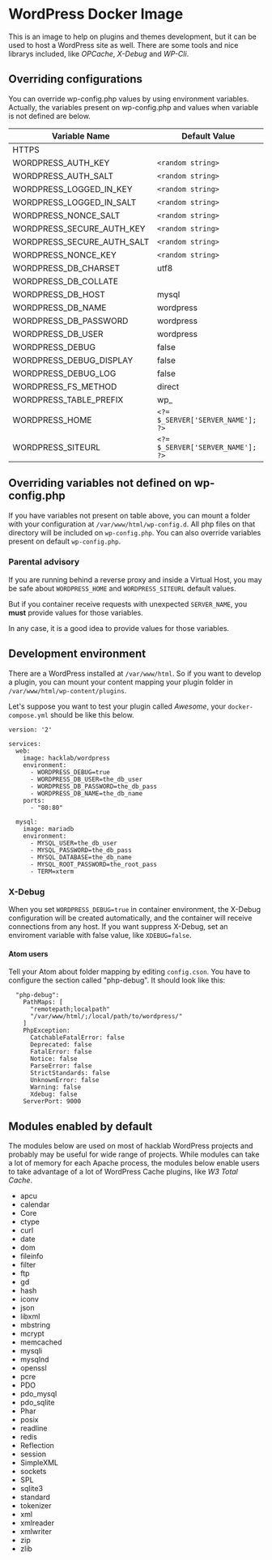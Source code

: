 # WordPress Docker Image

This is an image to help on plugins and themes development, but it
can be used to host a WordPress site as well. There are some tools
and nice librarys included, like *OPCache*, *X-Debug* and *WP-Cli*.


## Overriding configurations

You can override wp-config.php values by using environment variables. Actually, the variables present on wp-config.php and values when variable is not defined are below.

| Variable Name              | Default Value                     |
|----------------------------|-----------------------------------|
| HTTPS                      |                                   |
| WORDPRESS_AUTH_KEY         | `<random string>`                 |
| WORDPRESS_AUTH_SALT        | `<random string>`                 |
| WORDPRESS_LOGGED_IN_KEY    | `<random string>`                 |
| WORDPRESS_LOGGED_IN_SALT   | `<random string>`                 |
| WORDPRESS_NONCE_SALT       | `<random string>`                 |
| WORDPRESS_SECURE_AUTH_KEY  | `<random string>`                 |
| WORDPRESS_SECURE_AUTH_SALT | `<random string>`                 |
| WORDPRESS_NONCE_KEY        | `<random string>`                 |
| WORDPRESS_DB_CHARSET       | utf8                              |
| WORDPRESS_DB_COLLATE       |                                   |
| WORDPRESS_DB_HOST          | mysql                             |
| WORDPRESS_DB_NAME          | wordpress                         |
| WORDPRESS_DB_PASSWORD      | wordpress                         |
| WORDPRESS_DB_USER          | wordpress                         |
| WORDPRESS_DEBUG            | false                             |
| WORDPRESS_DEBUG_DISPLAY    | false                             |
| WORDPRESS_DEBUG_LOG        | false                             |
| WORDPRESS_FS_METHOD        | direct                            |
| WORDPRESS_TABLE_PREFIX     | wp_                               |
| WORDPRESS_HOME             | `<?= $_SERVER['SERVER_NAME']; ?>` |
| WORDPRESS_SITEURL          | `<?= $_SERVER['SERVER_NAME']; ?>` |

## Overriding variables not defined on wp-config.php

If you have variables not present on table above, you can mount a folder with your configuration at `/var/www/html/wp-config.d`. All php files on that directory will be included on `wp-config.php`. You can also override variables present on default `wp-config.php`.

### Parental advisory

If you are running behind a reverse proxy and inside a Virtual Host, you may be safe about `WORDPRESS_HOME` and `WORDPRESS_SITEURL` default values.

But if you container receive requests with unexpected `SERVER_NAME`, you __must__ provide values for those variables.

In any case, it is a good idea to provide values for those variables.

## Development environment

There are a WordPress installed at `/var/www/html`. So if you want
to develop a plugin, you can mount your content mapping your plugin
folder in `/var/www/html/wp-content/plugins`.

Let's suppose you want to test your plugin called *Awesome*, your
`docker-compose.yml` should be like this below.

```
version: '2'

services:
  web:
    image: hacklab/wordpress
    environment:
      - WORDPRESS_DEBUG=true
      - WORDPRESS_DB_USER=the_db_user
      - WORDPRESS_DB_PASSWORD=the_db_pass
      - WORDPRESS_DB_NAME=the_db_name
    ports:
      - "80:80"

  mysql:
    image: mariadb
    environment:
      - MYSQL_USER=the_db_user
      - MYSQL_PASSWORD=the_db_pass
      - MYSQL_DATABASE=the_db_name
      - MYSQL_ROOT_PASSWORD=the_root_pass
      - TERM=xterm
```


### X-Debug

When you set `WORDPRESS_DEBUG=true` in container environment, the X-Debug
configuration will be created automatically, and the container will
receive connections from any host. If you want suppress X-Debug,
set an enviroment variable with false value, like `XDEBUG=false`.

#### Atom users

Tell your Atom about folder mapping by editing `config.cson`. You have
to configure the section called "php-debug". It should look like this:

```
  "php-debug":
    PathMaps: [
      "remotepath;localpath"
      "/var/www/html/;/local/path/to/wordpress/"
    ]
    PhpException:
      CatchableFatalError: false
      Deprecated: false
      FatalError: false
      Notice: false
      ParseError: false
      StrictStandards: false
      UnknownError: false
      Warning: false
      Xdebug: false
    ServerPort: 9000
```

## Modules enabled by default

The modules below are used on most of hacklab WordPress projects and probably may be useful for wide range of projects. While modules can take a lot of memory for each Apache process, the modules below enable users to take advantage of a lot of WordPress Cache plugins, like _W3 Total Cache_.

* apcu
* calendar
* Core
* ctype
* curl
* date
* dom
* fileinfo
* filter
* ftp
* gd
* hash
* iconv
* json
* libxml
* mbstring
* mcrypt
* memcached
* mysqli
* mysqlnd
* openssl
* pcre
* PDO
* pdo_mysql
* pdo_sqlite
* Phar
* posix
* readline
* redis
* Reflection
* session
* SimpleXML
* sockets
* SPL
* sqlite3
* standard
* tokenizer
* xml
* xmlreader
* xmlwriter
* zip
* zlib

